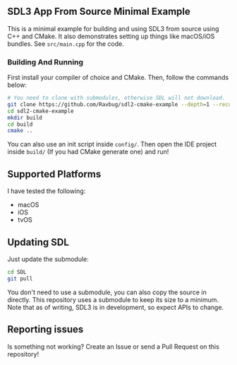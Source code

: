 ## SDL3 App From Source Minimal Example
This is a minimal example for building and using SDL3 from source 
using C++ and CMake. It also demonstrates setting up things like macOS/iOS
bundles.
See `src/main.cpp` for the code. 

### Building And Running
First install your compiler of choice and CMake. Then, follow the commands below:
```sh
# You need to clone with submodules, otherwise SDL will not download.
git clone https://github.com/Ravbug/sdl2-cmake-example --depth=1 --recurse-submodules
cd sdl2-cmake-example
mkdir build
cd build
cmake ..
```
You can also use an init script inside `config/`. Then open the IDE project inside `build/` 
(If you had CMake generate one) and run!

## Supported Platforms
I have tested the following:
- macOS
- iOS
- tvOS

## Updating SDL
Just update the submodule:
```sh
cd SDL
git pull
```
You don't need to use a submodule, you can also copy the source in directly. This
repository uses a submodule to keep its size to a minimum. Note that as of writing, SDL3 is
in development, so expect APIs to change. 


## Reporting issues
Is something not working? Create an Issue or send a Pull Request on this repository!